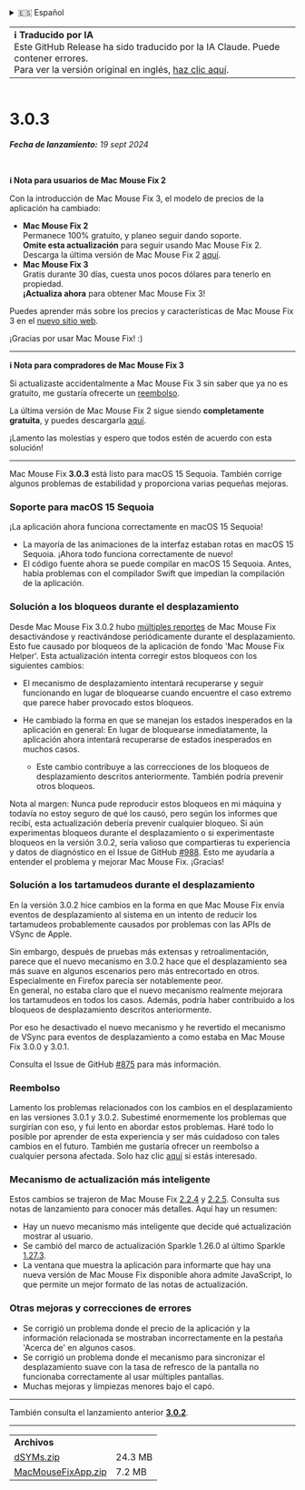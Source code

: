 <details>
<summary>🇪🇸 Español</summary>

[🇬🇧 English (GitHub)](https://github.com/noah-nuebling/mac-mouse-fix/releases/tag/3.0.3)\
[🇦🇩 Català](https://redirect.macmousefix.com/?target=mmf-release&tag=3.0.3&locale=ca)\
[🇩🇪 Deutsch](https://redirect.macmousefix.com/?target=mmf-release&tag=3.0.3&locale=de)\
**🇪🇸 Español**\
[🇫🇷 Français](https://redirect.macmousefix.com/?target=mmf-release&tag=3.0.3&locale=fr)\
[🇮🇩 Indonesia](https://redirect.macmousefix.com/?target=mmf-release&tag=3.0.3&locale=id)\
[🇮🇹 Italiano](https://redirect.macmousefix.com/?target=mmf-release&tag=3.0.3&locale=it)\
[🇭🇺 Magyar](https://redirect.macmousefix.com/?target=mmf-release&tag=3.0.3&locale=hu)\
[🇳🇱 Nederlands](https://redirect.macmousefix.com/?target=mmf-release&tag=3.0.3&locale=nl)\
[🇵🇱 Polski](https://redirect.macmousefix.com/?target=mmf-release&tag=3.0.3&locale=pl)\
[🇧🇷 Português (Brasil)](https://redirect.macmousefix.com/?target=mmf-release&tag=3.0.3&locale=pt-BR)\
[🇵🇹 Português (Portugal)](https://redirect.macmousefix.com/?target=mmf-release&tag=3.0.3&locale=pt-PT)\
[🇷🇴 Română](https://redirect.macmousefix.com/?target=mmf-release&tag=3.0.3&locale=ro)\
[🇸🇪 Svenska](https://redirect.macmousefix.com/?target=mmf-release&tag=3.0.3&locale=sv)\
[🇻🇳 Tiếng Việt](https://redirect.macmousefix.com/?target=mmf-release&tag=3.0.3&locale=vi)\
[🇹🇷 Türkçe](https://redirect.macmousefix.com/?target=mmf-release&tag=3.0.3&locale=tr)\
[🇨🇿 Čeština](https://redirect.macmousefix.com/?target=mmf-release&tag=3.0.3&locale=cs)\
[🇬🇷 Ελληνικά](https://redirect.macmousefix.com/?target=mmf-release&tag=3.0.3&locale=el)\
[🇷🇺 Русский](https://redirect.macmousefix.com/?target=mmf-release&tag=3.0.3&locale=ru)\
[🇺🇦 Українська](https://redirect.macmousefix.com/?target=mmf-release&tag=3.0.3&locale=uk)\
[🇮🇱 עברית](https://redirect.macmousefix.com/?target=mmf-release&tag=3.0.3&locale=he)\
[🇸🇦 العربية](https://redirect.macmousefix.com/?target=mmf-release&tag=3.0.3&locale=ar)\
[🇮🇳 हिन्दी](https://redirect.macmousefix.com/?target=mmf-release&tag=3.0.3&locale=hi)\
[🇹🇭 ไทย](https://redirect.macmousefix.com/?target=mmf-release&tag=3.0.3&locale=th)\
[🇨🇳 中文 (简体)](https://redirect.macmousefix.com/?target=mmf-release&tag=3.0.3&locale=zh-Hans)\
[🇨🇳 中文 (繁體)](https://redirect.macmousefix.com/?target=mmf-release&tag=3.0.3&locale=zh-Hant)\
[🇭🇰 中文（香港)](https://redirect.macmousefix.com/?target=mmf-release&tag=3.0.3&locale=zh-HK)\
[🇯🇵 日本語](https://redirect.macmousefix.com/?target=mmf-release&tag=3.0.3&locale=ja)\
[🇰🇷 한국어](https://redirect.macmousefix.com/?target=mmf-release&tag=3.0.3&locale=ko)\
[Help translate Mac Mouse Fix to different languages!](https://github.com/noah-nuebling/mac-mouse-fix/discussions/731)
</details>
<table align=><td>
<b>ℹ️ Traducido por IA</b><br>
Este GitHub Release ha sido traducido por la IA Claude. Puede contener errores.<br>
Para ver la versión original en inglés, <a href="https://github.com/noah-nuebling/mac-mouse-fix/releases/tag/3.0.3">haz clic aquí</a>.
</td></table>

<table></table>

# 3.0.3
***Fecha de lanzamiento:** 19 sept 2024*

<br>

**ℹ️ Nota para usuarios de Mac Mouse Fix 2**

Con la introducción de Mac Mouse Fix 3, el modelo de precios de la aplicación ha cambiado:

- **Mac Mouse Fix 2**\
Permanece 100% gratuito, y planeo seguir dando soporte.\
**Omite esta actualización** para seguir usando Mac Mouse Fix 2. Descarga la última versión de Mac Mouse Fix 2 [aquí](https://redirect.macmousefix.com/?target=mmf2-latest&locale=es).
- **Mac Mouse Fix 3**\
Gratis durante 30 días, cuesta unos pocos dólares para tenerlo en propiedad.\
**¡Actualiza ahora** para obtener Mac Mouse Fix 3!

Puedes aprender más sobre los precios y características de Mac Mouse Fix 3 en el [nuevo sitio web](https://macmousefix.com/).

¡Gracias por usar Mac Mouse Fix! :)

---

**ℹ️ Nota para compradores de Mac Mouse Fix 3**

Si actualizaste accidentalmente a Mac Mouse Fix 3 sin saber que ya no es gratuito, me gustaría ofrecerte un [reembolso](https://redirect.macmousefix.com/?target=mmf-apply-for-refund&locale=es).

La última versión de Mac Mouse Fix 2 sigue siendo **completamente gratuita**, y puedes descargarla [aquí](https://redirect.macmousefix.com/?target=mmf2-latest&locale=es).

¡Lamento las molestias y espero que todos estén de acuerdo con esta solución!

---

Mac Mouse Fix **3.0.3** está listo para macOS 15 Sequoia. También corrige algunos problemas de estabilidad y proporciona varias pequeñas mejoras.

### Soporte para macOS 15 Sequoia

¡La aplicación ahora funciona correctamente en macOS 15 Sequoia!

- La mayoría de las animaciones de la interfaz estaban rotas en macOS 15 Sequoia. ¡Ahora todo funciona correctamente de nuevo!
- El código fuente ahora se puede compilar en macOS 15 Sequoia. Antes, había problemas con el compilador Swift que impedían la compilación de la aplicación.

### Solución a los bloqueos durante el desplazamiento

Desde Mac Mouse Fix 3.0.2 hubo [múltiples reportes](https://github.com/noah-nuebling/mac-mouse-fix/issues/988) de Mac Mouse Fix desactivándose y reactivándose periódicamente durante el desplazamiento. Esto fue causado por bloqueos de la aplicación de fondo 'Mac Mouse Fix Helper'. Esta actualización intenta corregir estos bloqueos con los siguientes cambios:

- El mecanismo de desplazamiento intentará recuperarse y seguir funcionando en lugar de bloquearse cuando encuentre el caso extremo que parece haber provocado estos bloqueos.
- He cambiado la forma en que se manejan los estados inesperados en la aplicación en general: En lugar de bloquearse inmediatamente, la aplicación ahora intentará recuperarse de estados inesperados en muchos casos.

    - Este cambio contribuye a las correcciones de los bloqueos de desplazamiento descritos anteriormente. También podría prevenir otros bloqueos.

Nota al margen: Nunca pude reproducir estos bloqueos en mi máquina y todavía no estoy seguro de qué los causó, pero según los informes que recibí, esta actualización debería prevenir cualquier bloqueo. Si aún experimentas bloqueos durante el desplazamiento o si experimentaste bloqueos en la versión 3.0.2, sería valioso que compartieras tu experiencia y datos de diagnóstico en el Issue de GitHub [#988](https://github.com/noah-nuebling/mac-mouse-fix/issues/988). Esto me ayudaría a entender el problema y mejorar Mac Mouse Fix. ¡Gracias!

### Solución a los tartamudeos durante el desplazamiento

En la versión 3.0.2 hice cambios en la forma en que Mac Mouse Fix envía eventos de desplazamiento al sistema en un intento de reducir los tartamudeos probablemente causados por problemas con las APIs de VSync de Apple.

Sin embargo, después de pruebas más extensas y retroalimentación, parece que el nuevo mecanismo en 3.0.2 hace que el desplazamiento sea más suave en algunos escenarios pero más entrecortado en otros. Especialmente en Firefox parecía ser notablemente peor.\
En general, no estaba claro que el nuevo mecanismo realmente mejorara los tartamudeos en todos los casos. Además, podría haber contribuido a los bloqueos de desplazamiento descritos anteriormente.

Por eso he desactivado el nuevo mecanismo y he revertido el mecanismo de VSync para eventos de desplazamiento a como estaba en Mac Mouse Fix 3.0.0 y 3.0.1.

Consulta el Issue de GitHub [#875](https://github.com/noah-nuebling/mac-mouse-fix/issues/875) para más información.

### Reembolso

Lamento los problemas relacionados con los cambios en el desplazamiento en las versiones 3.0.1 y 3.0.2. Subestimé enormemente los problemas que surgirían con eso, y fui lento en abordar estos problemas. Haré todo lo posible por aprender de esta experiencia y ser más cuidadoso con tales cambios en el futuro. También me gustaría ofrecer un reembolso a cualquier persona afectada. Solo haz clic [aquí](https://redirect.macmousefix.com/?target=mmf-apply-for-refund&locale=es) si estás interesado.

### Mecanismo de actualización más inteligente

Estos cambios se trajeron de Mac Mouse Fix [2.2.4](https://redirect.macmousefix.com/?target=mmf-release&tag=2.2.4&locale=es) y [2.2.5](https://redirect.macmousefix.com/?target=mmf-release&tag=2.2.5&locale=es). Consulta sus notas de lanzamiento para conocer más detalles. Aquí hay un resumen:

- Hay un nuevo mecanismo más inteligente que decide qué actualización mostrar al usuario.
- Se cambió del marco de actualización Sparkle 1.26.0 al último Sparkle [1.27.3](https://github.com/sparkle-project/Sparkle/releases/tag/1.27.3).
- La ventana que muestra la aplicación para informarte que hay una nueva versión de Mac Mouse Fix disponible ahora admite JavaScript, lo que permite un mejor formato de las notas de actualización.

### Otras mejoras y correcciones de errores

- Se corrigió un problema donde el precio de la aplicación y la información relacionada se mostraban incorrectamente en la pestaña 'Acerca de' en algunos casos.
- Se corrigió un problema donde el mecanismo para sincronizar el desplazamiento suave con la tasa de refresco de la pantalla no funcionaba correctamente al usar múltiples pantallas.
- Muchas mejoras y limpiezas menores bajo el capó.

---

También consulta el lanzamiento anterior [**3.0.2**](https://redirect.macmousefix.com/?target=mmf-release&tag=3.0.2&locale=es).

---

<table align="start">
<tr>
    <td colspan=2>
        <b>Archivos</b>
    </td>
</tr>
<tr>
    <td><a href="https://github.com/noah-nuebling/mac-mouse-fix/releases/download/3.0.3/dSYMs.zip">dSYMs.zip</a></td>
    <td>24.3 MB</td>
</tr>
<tr>
    <td><a href="https://github.com/noah-nuebling/mac-mouse-fix/releases/download/3.0.3/MacMouseFixApp.zip">MacMouseFixApp.zip</a></td>
    <td>7.2 MB</td>
</tr>
</table>